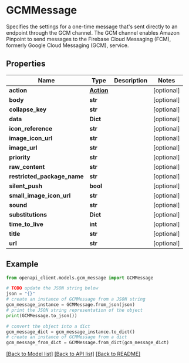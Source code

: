 # GCMMessage

Specifies the settings for a one-time message that's sent directly to an endpoint through the GCM channel. The GCM channel enables Amazon Pinpoint to send messages to the Firebase Cloud Messaging (FCM), formerly Google Cloud Messaging (GCM), service.

## Properties

Name | Type | Description | Notes
------------ | ------------- | ------------- | -------------
**action** | [**Action**](Action.md) |  | [optional] 
**body** | **str** |  | [optional] 
**collapse_key** | **str** |  | [optional] 
**data** | **Dict** |  | [optional] 
**icon_reference** | **str** |  | [optional] 
**image_icon_url** | **str** |  | [optional] 
**image_url** | **str** |  | [optional] 
**priority** | **str** |  | [optional] 
**raw_content** | **str** |  | [optional] 
**restricted_package_name** | **str** |  | [optional] 
**silent_push** | **bool** |  | [optional] 
**small_image_icon_url** | **str** |  | [optional] 
**sound** | **str** |  | [optional] 
**substitutions** | **Dict** |  | [optional] 
**time_to_live** | **int** |  | [optional] 
**title** | **str** |  | [optional] 
**url** | **str** |  | [optional] 

## Example

```python
from openapi_client.models.gcm_message import GCMMessage

# TODO update the JSON string below
json = "{}"
# create an instance of GCMMessage from a JSON string
gcm_message_instance = GCMMessage.from_json(json)
# print the JSON string representation of the object
print(GCMMessage.to_json())

# convert the object into a dict
gcm_message_dict = gcm_message_instance.to_dict()
# create an instance of GCMMessage from a dict
gcm_message_from_dict = GCMMessage.from_dict(gcm_message_dict)
```
[[Back to Model list]](../README.md#documentation-for-models) [[Back to API list]](../README.md#documentation-for-api-endpoints) [[Back to README]](../README.md)


